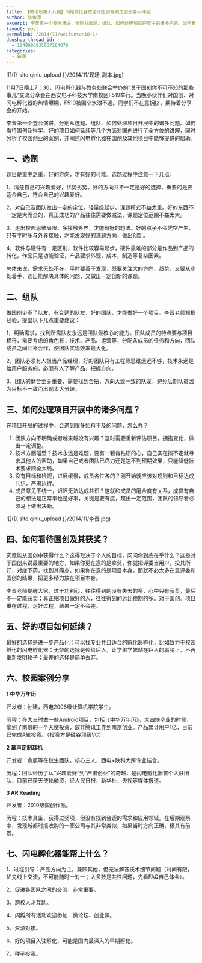 ```yaml
---
title: 【微论坛第十八期】闪电孵化器微论坛国创特期之创业篇——李晋
author: 陈俊源
excerpt: 李晋第一个登台演讲，分别从选题、组队、如何处理项目开展中的诸多问题、如何看待国创及得奖、好的项目如何延续等几个方面对国创进行了全方位的讲解，同时分析了校园创业的案例，并阐述闪电孵化器在国创及其他项目中能够提供的帮助。
layout: post
permalink: /2014/11/weiluntan18-1/
duoshuo_thread_id:
  - 1248986935037264078
categories:
  - 新闻
---
```


![]({{ site.qiniu_upload }}/2014/11/现场_副本.jpg)

11月7日晚上7：30，闪电孵化器与教务处联合举办的“关于国创你不可不知的那些事儿”交流分享会在西安电子科技大学南校区F519举行。当晚小伙伴们对国创、对闪电孵化器的热情爆棚，F519被围个水泄不通。同学们不在意拥挤，期待着分享会的开始。

李晋第一个登台演讲，分别从选题、组队、如何处理项目开展中的诸多问题、如何看待国创及得奖、好的项目如何延续等几个方面对国创进行了全方位的讲解，同时分析了校园创业的案例，并阐述闪电孵化器在国创及其他项目中能够提供的帮助。

## **一、选题**

题目是重中之重，好的方向，才有好的可能。选题过程中注意一下几点:

1，清楚自己的兴趣爱好，优势劣势。好的方向并不一定是好的选择，重要的是要适合自己，符合自己的兴趣爱好。

2，对自己及团队做出一定的定位，轻量级起步，课题模式不益太重。好的东西不一定是大而全的，真正成功的产品往往需要做减法，课题定位范围不益太大。

3，走出校园思维局限，多接触外界，才能有好的想法。好的点子不会凭空产生，只有平时多与外界接触，才能发现好的课题方向，做出创新。

4，软件与硬件有一定区别，软件比较容易起步，硬件最难的部分是作品到产品的转化，作品只是功能验证，产品要求外观，成本，制造等复杂因素。

总体来说，需求无处不在，平时要善于发现，既要关注大的方向、趋势，又要从小处着手，选出能解决具体的问题，又做出一定创新的课题。

## **二、组队**

做国创少不了队友，有合适的队友，好的团队，才能做好一个项目。李晋老师根据经验，提出以下几点重要建议：

1，明确需求，找到所需队友永远是团队最核心的能力。团队成员的特点要与项目相符，需要考虑的角色有：技术、产品、运营等，分配各成员的任务和方向，团队成员之间互补合作，使团队实现效率最大化。

2，团队必须有人担当产品经理，好的团队只有工程师思维远远不够，技术永远是给用户服务的，必须有人了解产品，把握方向。

3，团队的磨合至关重要，需要找到合拍，方向大致一致的队友，避免后期队员因为目标不一致而出现太大分歧。

## **三、如何处理项目开展中的诸多问题？**

在项目开展的过程中，会遇到很多始料不及的问题，怎么办？

<ol class=" list-paddingleft-2">
  <li>
    团队方向不明确或者越来越没有兴趣？这时需要重新评估项目，拥抱变化，做出一定调整。
  </li>
  <li>
    技术方面碰壁？技术永远是难题，要有一颗肯钻研的心，自己实在搞不定就寻求其他人的帮助，如果自己或者团队已尽力还是达不到预期效果，只能降低技术要求顾全大局。
  </li>
  <li>
    没有目标和检视，进展缓慢，成员各忙各的？刚开始就应该对规则和目标达成共识，严肃执行。
  </li>
  <li>
    成员意见不统一，迟迟无法达成共识？这就和成员的磨合度有关系，成员有自己的想法是正常事也是好事，关键是要有度，超出一定范围，团队的领导者必须马上做出决断。
  </li>
</ol>

![]({{ site.qiniu_upload }}/2014/11/李晋.jpg)

## **四、如何看待国创及其获奖？**

究竟能从国创中获得什么？这得取决于个人的目标，问问你到底在乎什么？这是对于国创来说最重要的地方，如果你更在意的是拿奖，你就把评委当用户，投其所好，对症下药，找到其痛点。如果你在意的是项目本身，那就不必太多在意评委和国创的结果，把更多精力放在项目本身。

李晋老师提醒大家，过于功利心，往往得到的没有失去的多，心中只有获奖，最后不一定能获奖；真正把项目做好的人，往往得到的远比预期的多。对于国创。项目重在过程，走好过程，结果一定不会差。

## **五、好的项目如何延续？**

最好的选择是进一步产品化：可以找专业并且适合的孵化器孵化，比如致力于校园孵化的闪电孵化器；无奈的选择是传给后人，让学弟学妹站在巨人的肩膀上，不再重新发明轮子；最差的选择是简单丢弃。

## **六、校园案例分享**

**1 中华万年历**

开发者：孙建，西电2006级计算机学院学生。

历程：在大三时做一些Android项目，包括《中华万年历》，大四快毕业的时候，拿到了南京的一个天使投资，放弃腾讯工作到南京创业。产品累计用户1亿，目前已完成A轮投资。（投资方是硅谷顶级VC）

**2 慕声定制耳机**

开发者：俞辰等在校生团队。核心三人，西电+陕科大跨专业结合。

历程：团队经历了从“兴趣爱好”到“严肃创业”的跨越，是闪电孵化器首个入驻团队，目前已获天使轮融资，经人民日报，新华社，央视等媒体报道。

**3 AR Reading**

开发者：2010级国创作品。

历程：技术具备，获得过奖项，但没有找到合适的需求和应用领域。在后期观察中，发现城都时报收购的一家公司与其非常类似，如果当时方向正确，极其有前景。

## **七、闪电孵化器能帮上什么？**

1、过程引导：产品方向为主，兼顾其他，但无法解答技术细节问题（时间有限，优先线上交流，不可能随时一对一；大多数是共性问题，先看FAQ自己体会）。

2、促进各团队之间的交流，非常重要。

3、跨校人才互动。

4、闪孵所有活动欢迎参加：微论坛、创业课。

5、资源对接。

6、好的项目入驻孵化，可能是国内最深入的早期孵化。

7、种子投资。

